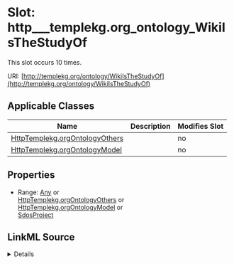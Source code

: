 

# Slot: http___templekg.org_ontology_WikiIsTheStudyOf




This slot occurs 10 times.


URI: [http://templekg.org/ontology/WikiIsTheStudyOf](http://templekg.org/ontology/WikiIsTheStudyOf)



<!-- no inheritance hierarchy -->





## Applicable Classes

| Name | Description | Modifies Slot |
| --- | --- | --- |
| [HttpTemplekg.orgOntologyOthers](../classes/HttpTemplekg.orgOntologyOthers.md) |  |  no  |
| [HttpTemplekg.orgOntologyModel](../classes/HttpTemplekg.orgOntologyModel.md) |  |  no  |







## Properties

* Range: [Any](../classes/Any.md)&nbsp;or&nbsp;<br />[HttpTemplekg.orgOntologyOthers](../classes/HttpTemplekg.orgOntologyOthers.md)&nbsp;or&nbsp;<br />[HttpTemplekg.orgOntologyModel](../classes/HttpTemplekg.orgOntologyModel.md)&nbsp;or&nbsp;<br />[SdosProject](../classes/SdosProject.md)







## LinkML Source

<details>

```yaml
name: http___templekg.org_ontology_WikiIsTheStudyOf
from_schema: okns:climatepub4-kg
rank: 1000
slot_uri: http://templekg.org/ontology/WikiIsTheStudyOf
alias: http___templekg.org_ontology_WikiIsTheStudyOf
domain_of:
- http___templekg.org_ontology_Model
- http___templekg.org_ontology_Others
range: Any
any_of:
- range: http___templekg.org_ontology_Others
- range: http___templekg.org_ontology_Model
- range: sdos_Project

```
</details>